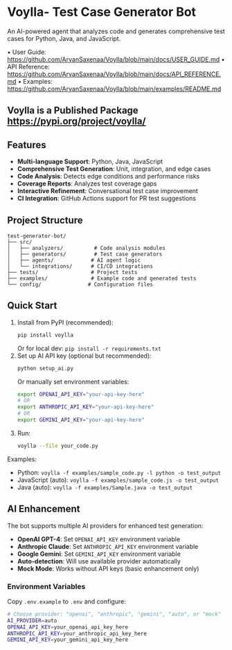 # Voylla- Test Case Generator Bot

An AI-powered agent that analyzes code and generates comprehensive test cases for Python, Java, and JavaScript.

• User Guide: https://github.com/AryanSaxenaa/Voylla/blob/main/docs/USER_GUIDE.md
• API Reference: https://github.com/AryanSaxenaa/Voylla/blob/main/docs/API_REFERENCE.md
• Examples: https://github.com/AryanSaxenaa/Voylla/blob/main/examples/README.md

## Voylla is a Published Package https://pypi.org/project/voylla/

## Features

- **Multi-language Support**: Python, Java, JavaScript
- **Comprehensive Test Generation**: Unit, integration, and edge cases
- **Code Analysis**: Detects edge conditions and performance risks
- **Coverage Reports**: Analyzes test coverage gaps
- **Interactive Refinement**: Conversational test case improvement
- **CI Integration**: GitHub Actions support for PR test suggestions

## Project Structure

```
test-generator-bot/
├── src/
│   ├── analyzers/          # Code analysis modules
│   ├── generators/         # Test case generators
│   ├── agents/            # AI agent logic
│   └── integrations/      # CI/CD integrations
├── tests/                 # Project tests
├── examples/              # Example code and generated tests
└── config/               # Configuration files
```

## Quick Start

1. Install from PyPI (recommended):
   ```bash
   pip install voylla
   ```
   Or for local dev: `pip install -r requirements.txt`
2. Set up AI API key (optional but recommended):
   ```bash
   python setup_ai.py
   ```
   Or manually set environment variables:
   ```bash
   export OPENAI_API_KEY="your-api-key-here"
   # OR
   export ANTHROPIC_API_KEY="your-api-key-here"
   # OR
   export GEMINI_API_KEY="your-api-key-here"
   ```
3. Run:
   ```bash
   voylla --file your_code.py
   ```

Examples:
- Python: `voylla -f examples/sample_code.py -l python -o test_output`
- JavaScript (auto): `voylla -f examples/sample_code.js -o test_output`
- Java (auto): `voylla -f examples/Sample.java -o test_output`

## AI Enhancement

The bot supports multiple AI providers for enhanced test generation:

- **OpenAI GPT-4**: Set `OPENAI_API_KEY` environment variable
- **Anthropic Claude**: Set `ANTHROPIC_API_KEY` environment variable
- **Google Gemini**: Set `GEMINI_API_KEY` environment variable
- **Auto-detection**: Will use available provider automatically
- **Mock Mode**: Works without API keys (basic enhancement only)

### Environment Variables

Copy `.env.example` to `.env` and configure:

```bash
# Choose provider: "openai", "anthropic", "gemini", "auto", or "mock"
AI_PROVIDER=auto
OPENAI_API_KEY=your_openai_api_key_here
ANTHROPIC_API_KEY=your_anthropic_api_key_here
GEMINI_API_KEY=your_gemini_api_key_here
```
